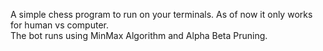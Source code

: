 A simple chess program to run on your terminals. 
As of now it only works for human vs computer.  
The bot runs using MinMax Algorithm and Alpha Beta Pruning. 
